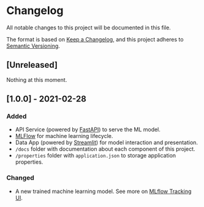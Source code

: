 # Changelog

All notable changes to this project will be documented in this file.

The format is based on [Keep a Changelog](https://keepachangelog.com/en/1.0.0/),
and this project adheres to [Semantic Versioning](https://semver.org/spec/v2.0.0.html).

## [Unreleased]

Nothing at this moment.

## [1.0.0] - 2021-02-28

### Added

- API Service (powered by [FastAPI](https://fastapi.tiangolo.com/)) to serve the ML model.
- [MLFlow](https://www.mlflow.org/) for machine learning lifecycle.
- Data App (powered by [Streamlit](https://www.streamlit.io/)) for model interaction and presentation.
- `/docs` folder with documentation about each component of this project.
- `/properties` folder with `application.json` to storage application properties.

### Changed

- A new trained machine learning model. See more on [MLflow Tracking UI](https://www.mlflow.org/docs/latest/tracking.html#tracking-ui).
